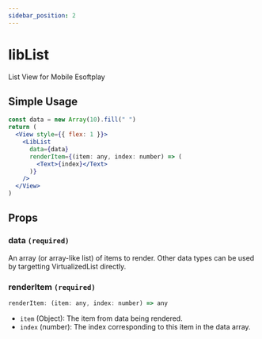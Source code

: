 ```yaml
---
sidebar_position: 2
---
```


# libList
List View for Mobile Esoftplay

## Simple Usage
```jsx
const data = new Array(10).fill(" ")
return (
  <View style={{ flex: 1 }}>
    <LibList
      data={data}
      renderItem={(item: any, index: number) => (
        <Text>{index}</Text>
      )}
    />
  </View>
)
```
## Props
### data `(required)`
An array (or array-like list) of items to render. Other data types can be used by targetting VirtualizedList directly.

### renderItem `(required)`
```jsx
renderItem: (item: any, index: number) => any
```
- `item` (Object): The item from data being rendered.
- `index` (number): The index corresponding to this item in the data array.